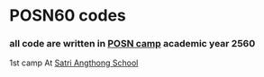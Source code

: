# POSN60 codes
### all code are written in [POSN camp](https://www.posn.or.th/en/home-en) academic year 2560
1st camp At [Satri Angthong School](http://www.sa.ac.th/)
